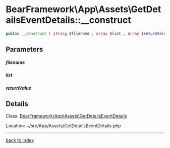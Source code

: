 # BearFramework\App\Assets\GetDetailsEventDetails::__construct

```php
public __construct ( string $filename , array $list , array $returnValue )
```

## Parameters

##### filename

##### list

##### returnValue

## Details

Class: [BearFramework\App\Assets\GetDetailsEventDetails](bearframework.app.assets.getdetailseventdetails.class.md)

Location: ~/src/App/Assets/GetDetailsEventDetails.php

---

[back to index](index.md)

